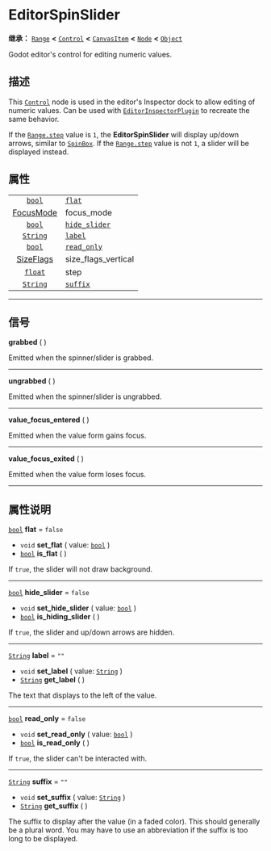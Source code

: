 <!-- ⚠ 请勿编辑本文件 ⚠ -->
<!-- 本文档使用脚本从 WeDot 引擎源码仓库生成。 -->
<!-- 生成脚本：https://github.com/WeDot-Engine/WeDot/tree/4.3/doc/tools/make_md.py； -->
<!-- 原文件：https://github.com/WeDot-Engine/WeDot/tree/4.3/doc/classes/EditorSpinSlider.xml。 -->

<div id="_class_editorspinslider"></div>

# EditorSpinSlider

**继承：** [`Range`](class_range.md) **<** [`Control`](class_control.md) **<** [`CanvasItem`](class_canvasitem.md) **<** [`Node`](class_node.md) **<** [`Object`](class_object.md)

Godot editor's control for editing numeric values.

## 描述

This [`Control`](class_control.md) node is used in the editor's Inspector dock to allow editing of numeric values. Can be used with [`EditorInspectorPlugin`](class_editorinspectorplugin.md) to recreate the same behavior.

If the [`Range.step`](#class_range_property_step) value is `1`, the **EditorSpinSlider** will display up/down arrows, similar to [`SpinBox`](class_spinbox.md). If the [`Range.step`](#class_range_property_step) value is not `1`, a slider will be displayed instead.

## 属性

|||
|:-:|:--|
| [`bool`](class_bool.md)              | [`flat`](#class_editorspinslider_property_flat)               | ``false``                                                                  |
| [FocusMode](#enum_control_focusmode) | focus_mode                                                    | ``2`` (overrides [`Control`](#class_control_property_focus_mode))          |
| [`bool`](class_bool.md)              | [`hide_slider`](#class_editorspinslider_property_hide_slider) | ``false``                                                                  |
| [`String`](class_string.md)          | [`label`](#class_editorspinslider_property_label)             | ``""``                                                                     |
| [`bool`](class_bool.md)              | [`read_only`](#class_editorspinslider_property_read_only)     | ``false``                                                                  |
| [SizeFlags](#enum_control_sizeflags) | size_flags_vertical                                           | ``1`` (overrides [`Control`](#class_control_property_size_flags_vertical)) |
| [`float`](class_float.md)            | step                                                          | ``1.0`` (overrides [`Range`](#class_range_property_step))                  |
| [`String`](class_string.md)          | [`suffix`](#class_editorspinslider_property_suffix)           | ``""``                                                                     |

<!-- rst-class:: classref-section-separator -->

---

## 信号

<div id="_class_class_editorspinslider_signal_grabbed"></div>

**grabbed** ( ) <div id="class_editorspinslider_signal_grabbed"></div>

Emitted when the spinner/slider is grabbed.

<!-- rst-class:: classref-item-separator -->

---

<div id="_class_class_editorspinslider_signal_ungrabbed"></div>

**ungrabbed** ( ) <div id="class_editorspinslider_signal_ungrabbed"></div>

Emitted when the spinner/slider is ungrabbed.

<!-- rst-class:: classref-item-separator -->

---

<div id="_class_class_editorspinslider_signal_value_focus_entered"></div>

**value_focus_entered** ( ) <div id="class_editorspinslider_signal_value_focus_entered"></div>

Emitted when the value form gains focus.

<!-- rst-class:: classref-item-separator -->

---

<div id="_class_class_editorspinslider_signal_value_focus_exited"></div>

**value_focus_exited** ( ) <div id="class_editorspinslider_signal_value_focus_exited"></div>

Emitted when the value form loses focus.

<!-- rst-class:: classref-section-separator -->

---

## 属性说明

<div id="_class_editorspinslider_property_flat"></div>

[`bool`](class_bool.md) **flat** = ``false`` <div id="class_editorspinslider_property_flat"></div>

- `void` **set_flat** ( value: [`bool`](class_bool.md) )
- [`bool`](class_bool.md) **is_flat** ( )

If `true`, the slider will not draw background.

<!-- rst-class:: classref-item-separator -->

---

<div id="_class_editorspinslider_property_hide_slider"></div>

[`bool`](class_bool.md) **hide_slider** = ``false`` <div id="class_editorspinslider_property_hide_slider"></div>

- `void` **set_hide_slider** ( value: [`bool`](class_bool.md) )
- [`bool`](class_bool.md) **is_hiding_slider** ( )

If `true`, the slider and up/down arrows are hidden.

<!-- rst-class:: classref-item-separator -->

---

<div id="_class_editorspinslider_property_label"></div>

[`String`](class_string.md) **label** = ``""`` <div id="class_editorspinslider_property_label"></div>

- `void` **set_label** ( value: [`String`](class_string.md) )
- [`String`](class_string.md) **get_label** ( )

The text that displays to the left of the value.

<!-- rst-class:: classref-item-separator -->

---

<div id="_class_editorspinslider_property_read_only"></div>

[`bool`](class_bool.md) **read_only** = ``false`` <div id="class_editorspinslider_property_read_only"></div>

- `void` **set_read_only** ( value: [`bool`](class_bool.md) )
- [`bool`](class_bool.md) **is_read_only** ( )

If `true`, the slider can't be interacted with.

<!-- rst-class:: classref-item-separator -->

---

<div id="_class_editorspinslider_property_suffix"></div>

[`String`](class_string.md) **suffix** = ``""`` <div id="class_editorspinslider_property_suffix"></div>

- `void` **set_suffix** ( value: [`String`](class_string.md) )
- [`String`](class_string.md) **get_suffix** ( )

The suffix to display after the value (in a faded color). This should generally be a plural word. You may have to use an abbreviation if the suffix is too long to be displayed.

[^virtual]: 本方法通常需要用户覆盖才能生效。
[^const]: 本方法无副作用，不会修改该实例的任何成员变量。
[^vararg]: 本方法除了能接受在此处描述的参数外，还能够继续接受任意数量的参数。
[^constructor]: 本方法用于构造某个类型。
[^static]: 调用本方法无需实例，可直接使用类名进行调用。
[^operator]: 本方法描述的是使用本类型作为左操作数的有效运算符。
[^bitfield]: 这个值是由下列位标志构成位掩码的整数。
[^void]: 无返回值。

